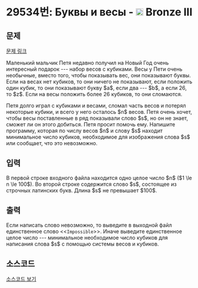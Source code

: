 # 29534번: Буквы и весы - <img src="https://static.solved.ac/tier_small/3.svg" style="height:20px" /> Bronze III

<!-- performance -->

<!-- 문제 제출 후 깃허브에 푸시를 했을 때 제출한 코드의 성능이 입력될 공간입니다.-->

<!-- end -->

## 문제

[문제 링크](https://boj.kr/29534)


<p>Маленький мальчик Петя недавно получил на Новый Год очень интересный подарок --- набор весов с кубиками. Весы у Пети очень необычные, вместо того, чтобы показывать вес, они показывают буквы. Если на весах нет кубиков, то они ничего не показывают, если положить один кубик, то они показывают букву $a$, если два --- $b$, а если 26, то $z$. Если на весы положить более 26 кубиков, то они сломаются.</p>

<p>Петя долго играл с кубиками и весами, сломал часть весов и потерял некоторые кубики, и всего у него осталось $n$ весов. Петя очень хочет, чтобы весы поставленные в ряд показывали слово $s$, но он не знает, сможет ли он этого добиться. Петя просит помочь ему. Напишите программу, которая по числу весов $n$ и слову $s$ находит минимальное число кубиков, необходимое для изображения слова $s$ или сообщает, что это невозможно.</p>



## 입력


<p>В первой строке входного файла находится одно целое число $n$ ($1 \le n \le 100$). Во второй строке содержится слово $s$, состоящее из строчных латинских букв. Длина $s$ не превышает $100$.</p>



## 출력


<p>Если написать слово невозможно, то выведите в выходной файл единственное слово &lt;&lt;<code>Impossible</code>&gt;&gt;. Иначе выведите единственное целое число --- минимальное необходимое число кубиков для написания слова $s$ с помощью системы весов и кубиков.</p>



## 소스코드

[소스코드 보기](Буквы%20и%20весы.py)